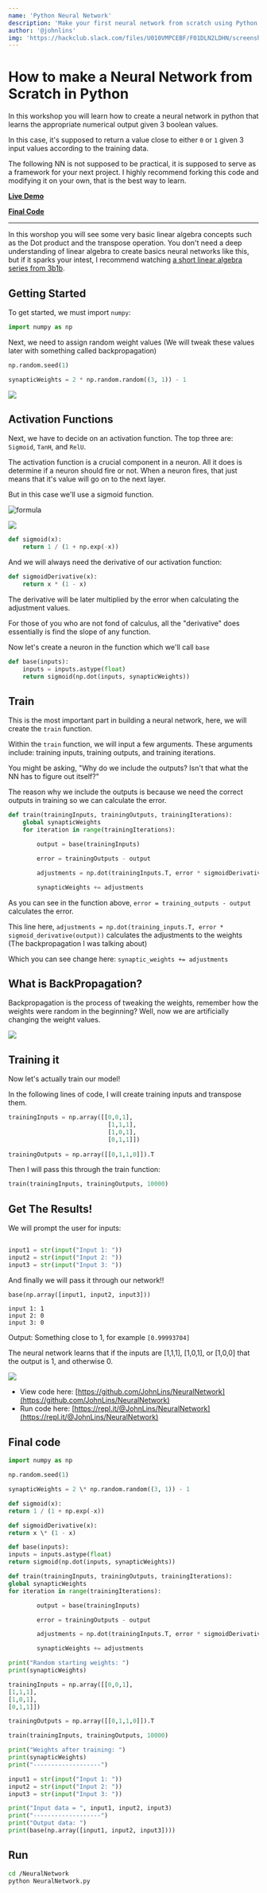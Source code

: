 ```yaml
---
name: 'Python Neural Network'
description: 'Make your first neural network from scratch using Python'
author: '@johnlins'
img: 'https://hackclub.slack.com/files/U010VMPCEBF/F01DLN2LDHN/screenshot.png?origin_team=T0266FRGM&origin_channel=D010V8S08G4'
---
```


# How to make a Neural Network from Scratch in Python

In this workshop you will learn how to create a neural network in python that learns the appropriate numerical output given 3 boolean values.

In this case, it's supposed to return a value close to either `0` or `1` given 3 input values according to the training data.

The following NN is not supposed to be practical, it is supposed to serve as a framework for your next project. I highly recommend forking this code and modifying it on your own, that is the best way to learn.

[**Live Demo**](https://repl.it/@JohnLins/NeuralNetwork)

[**Final Code**](https://github.com/JohnLins/NeuralNetwork)

---

In this worshop you will see some very basic linear algebra concepts such as the Dot product and the transpose operation. You don't need a deep understanding of linear algebra to create basics neural networks like this, but if it sparks your intest, I recommend watching [a short linear algebra series from 3b1b](https://www.youtube.com/watch?v=fNk_zzaMoSs&list=PLZHQObOWTQDPD3MizzM2xVFitgF8hE_ab).

## Getting Started

To get started, we must import `numpy`:

```python
import numpy as np
```

Next, we need to assign random weight values (We will tweak these values later with something called backpropagation)

```python
np.random.seed(1)

synapticWeights = 2 * np.random.random((3, 1)) - 1
```

<img src="img/weights.png"/>

## Activation Functions

Next, we have to decide on an activation function. The top three are: `Sigmoid`, `TanH`, and `RelU`.

The activation function is a crucial component in a neuron. All it does is determine if a neuron should fire or not. When a neuron fires, that just means that it's value will go on to the next layer.

But in this case we'll use a sigmoid function.

![formula](https://render.githubusercontent.com/render/math?math=\frac{\mathrm{1}}{\mathrm{1}+e^{-x}})

<img src="img/sigmoid.png"/>

```python
def sigmoid(x):
    return 1 / (1 + np.exp(-x))
```

And we will always need the derivative of our activation function:

```python
def sigmoidDerivative(x):
    return x * (1 - x)
```

The derivative will be later multiplied by the error when calculating the adjustment values.

For those of you who are not fond of calculus, all the "derivative" does essentially is find the slope of any function.

Now let's create a neuron in the function which we'll call `base`

```python
def base(inputs):
    inputs = inputs.astype(float)
    return sigmoid(np.dot(inputs, synapticWeights))
```

## Train

This is the most important part in building a neural network, here, we will create the `train` function.

Within the `train` function, we will input a few arguments. These arguments include: training inputs, training outputs, and training iterations.

You might be asking, "Why do we include the outputs? Isn't that what the NN has to figure out itself?"

The reason why we include the outputs is because we need the correct outputs in training so we can calculate the error.

```python
def train(trainingInputs, trainingOutputs, trainingIterations):
    global synapticWeights
    for iteration in range(trainingIterations):

        output = base(trainingInputs)

        error = trainingOutputs - output

        adjustments = np.dot(trainingInputs.T, error * sigmoidDerivative(output))

        synapticWeights += adjustments
```

As you can see in the function above, `error = training_outputs - output ` calculates the error.

This line here, `adjustments = np.dot(training_inputs.T, error * sigmoid_derivative(output))` calculates the adjustments to the weights (The backpropagation I was talking about)

Which you can see change here: `synaptic_weights += adjustments`

## What is BackPropagation?

Backpropagation is the process of tweaking the weights, remember how the weights were random in the beginning? Well, now we are artificially changing the weight values.

<img src="img/backprop.png" />
 
## Training it

Now let's actually train our model!
 
In the following lines of code, I will create training inputs and transpose them.
 
```python
trainingInputs = np.array([[0,0,1],
                            [1,1,1],
                            [1,0,1],
                            [0,1,1]])
 
trainingOutputs = np.array([[0,1,1,0]]).T
```
 
Then I will pass this through the train function:
```python
train(trainingInputs, trainingOutputs, 10000)
```
 
## Get The Results!
 
We will prompt the user for inputs:
```python
 
input1 = str(input("Input 1: "))
input2 = str(input("Input 2: "))
input3 = str(input("Input 3: "))
```
 
And finally we will pass it through our network!!

```python
base(np.array([input1, input2, input3]))
```
 
```
input 1: 1
input 2: 0
input 3: 0
```

Output:
Something close to 1, for example `[0.99993704]`

The neural network learns that if the inputs are [1,1,1], [1,0,1], or [1,0,0] that the output is 1, and otherwise 0.

<img src="img/screenshot.png">
 
- View code here: [https://github.com/JohnLins/NeuralNetwork](https://github.com/JohnLins/NeuralNetwork)
- Run code here: [https://repl.it/@JohnLins/NeuralNetwork](https://repl.it/@JohnLins/NeuralNetwork)
 
## Final code

```python
import numpy as np

np.random.seed(1)

synapticWeights = 2 \* np.random.random((3, 1)) - 1

def sigmoid(x):
return 1 / (1 + np.exp(-x))

def sigmoidDerivative(x):
return x \* (1 - x)

def base(inputs):
inputs = inputs.astype(float)
return sigmoid(np.dot(inputs, synapticWeights))

def train(trainingInputs, trainingOutputs, trainingIterations):
global synapticWeights
for iteration in range(trainingIterations):

        output = base(trainingInputs)

        error = trainingOutputs - output

        adjustments = np.dot(trainingInputs.T, error * sigmoidDerivative(output))

        synapticWeights += adjustments

print("Random starting weights: ")
print(synapticWeights)

trainingInputs = np.array([[0,0,1],
[1,1,1],
[1,0,1],
[0,1,1]])

trainingOutputs = np.array([[0,1,1,0]]).T

train(trainingInputs, trainingOutputs, 10000)

print("Weights after training: ")
print(synapticWeights)
print("-------------------")

input1 = str(input("Input 1: "))
input2 = str(input("Input 2: "))
input3 = str(input("Input 3: "))

print("Input data = ", input1, input2, input3)
print("-------------------")
print("Output data: ")
print(base(np.array([input1, input2, input3])))

```

## Run

```bash
cd /NeuralNetwork
python NeuralNetwork.py
```
